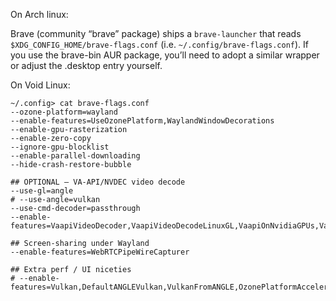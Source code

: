 
On Arch linux:

Brave (community “brave” package) ships a `brave-launcher` that reads `$XDG_CONFIG_HOME/brave-flags.conf` (i.e. `~/.config/brave-flags.conf`). If you use the brave-bin AUR package, you’ll need to adopt a similar wrapper or adjust the .desktop entry yourself.

On Void Linux:

```
~/.config> cat brave-flags.conf
--ozone-platform=wayland
--enable-features=UseOzonePlatform,WaylandWindowDecorations
--enable-gpu-rasterization
--enable-zero-copy
--ignore-gpu-blocklist
--enable-parallel-downloading
--hide-crash-restore-bubble

## OPTIONAL – VA-API/NVDEC video decode
--use-gl=angle
# --use-angle=vulkan
--use-cmd-decoder=passthrough
--enable-features=VaapiVideoDecoder,VaapiVideoDecodeLinuxGL,VaapiOnNvidiaGPUs,VaapiIgnoreDriverChecks,UseMultiPlaneFormatForHardwareVideo,VaapiVideoEncoder

## Screen-sharing under Wayland
--enable-features=WebRTCPipeWireCapturer

## Extra perf / UI niceties
# --enable-features=Vulkan,DefaultANGLEVulkan,VulkanFromANGLE,OzonePlatformAcceleratedUi,CanvasOopRasterization,UseDrainableVideoFramePool,UseSkiaRenderer
```
